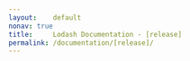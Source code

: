 ```yaml
---
layout:    default
nonav: true
title:     Lodash Documentation - [release]
permalink: /documentation/[release]/
---
```

